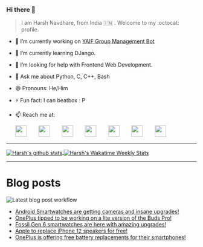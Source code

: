 ### Hi there 👋

> I am Harsh Navdhare, from India :india: . Welcome to my :octocat: profile.

* 🔭 I’m currently working on [YAIF Group Management Bot](https://github.com/YAIFoundation/YAR_Manager_Bot)
* 🌱 I’m currently learning DJango.
* 🤔 I’m looking for help with Frontend Web Development.
* 💬 Ask me about Python, C, C++, Bash
* 😄 Pronouns: He/Him
* ⚡ Fun fact: I can beatbox : P
* 📫 Reach me at: 
 

    [<img src="https://simpleicons.org/icons/instagram.svg" width="30">](https://www.instagram.com/plus_infinity.hn) &nbsp;&nbsp;&nbsp;&nbsp;&nbsp;&nbsp;
    [<img src="https://simpleicons.org/icons/facebook.svg" width="30">](https://www.facebook.com/harsh.navdhare.infinity) &nbsp;&nbsp;&nbsp;&nbsp;&nbsp;&nbsp; 
    [<img src="https://simpleicons.org/icons/twitter.svg" width="30">](https://twitter.com/hnavdhare) &nbsp;&nbsp;&nbsp;&nbsp;&nbsp;&nbsp; 
    [<img src="https://simpleicons.org/icons/xdadevelopers.svg" width="30">](https://forum.xda-developers.com/member.php?u=8122486) &nbsp;&nbsp;&nbsp;&nbsp;&nbsp;&nbsp; 
    [<img src="https://simpleicons.org/icons/telegram.svg" width="30">](https://t.me/infinitEplus) &nbsp;&nbsp;&nbsp;&nbsp;&nbsp;&nbsp;
    [<img src="https://simpleicons.org/icons/snapchat.svg" width="30">](https://www.snapchat.com/add/plus.infinity) &nbsp;&nbsp;&nbsp;&nbsp;&nbsp;&nbsp; 
    [<img src="https://simpleicons.org/icons/gmail.svg" width="30">](mailto:navdhareharsh2001@gmail.com)
 
<hr>

<a href="https://github.com/infinity-plus/github-readme-stats">
  <img align="center" src="https://github-readme-stats-infinity-plus.vercel.app/api?username=infinity-plus&show_icons=true&count_private=true&theme=dark&include_all_commits=true", alt="Harsh's github stats" />
</a>

<a href="https://wakatime.com/@infinity_plus">
  <img align="center" src="https://github-readme-stats-infinity-plus.vercel.app/api/wakatime?username=infinity_plus&theme=dark&custom_title=Wakatime%20Weekly%20Stats", alt="Harsh's Wakatime Weekly Stats" />
</a>

<hr>

# Blog posts

![Latest blog post workflow](https://github.com/infinity-plus/infinity-plus/workflows/Latest%20blog%20post%20workflow/badge.svg)

<!-- BLOG-POST-LIST:START -->
- [Android Smartwatches are getting cameras and insane upgrades!](https://spadebee.com/2021/09/02/android-smartwatches-are-getting-cameras-and-insane-upgrades/?utm_source=rss&utm_medium=rss&utm_campaign=android-smartwatches-are-getting-cameras-and-insane-upgrades)
- [OnePlus tipped to be working on a lite version of the Buds Pro!](https://spadebee.com/2021/08/31/oneplus-tipped-to-be-working-on-a-lite-version-of-the-buds-pro/?utm_source=rss&utm_medium=rss&utm_campaign=oneplus-tipped-to-be-working-on-a-lite-version-of-the-buds-pro)
- [Fossil Gen 6 smartwatches are here with amazing upgrades!](https://spadebee.com/2021/08/30/fossil-gen-6-smartwatches-are-here-with-amazing-upgrades/?utm_source=rss&utm_medium=rss&utm_campaign=fossil-gen-6-smartwatches-are-here-with-amazing-upgrades)
- [Apple to replace iPhone 12 speakers for free!](https://spadebee.com/2021/08/29/apple-to-replace-iphone-12-speakers-for-free/?utm_source=rss&utm_medium=rss&utm_campaign=apple-to-replace-iphone-12-speakers-for-free)
- [OnePlus is offering free battery replacements for their smartphones!](https://spadebee.com/2021/08/27/oneplus-is-offering-free-battery-replacements-for-their-smartphones/?utm_source=rss&utm_medium=rss&utm_campaign=oneplus-is-offering-free-battery-replacements-for-their-smartphones)
<!-- BLOG-POST-LIST:END -->
